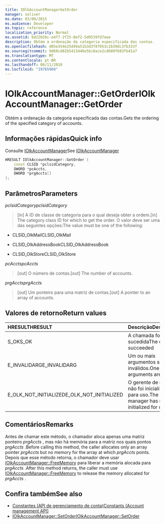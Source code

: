 ```yaml
---
title: IOlkAccountManagerGetOrder
manager: soliver
ms.date: 03/09/2015
ms.audience: Developer
ms.topic: reference
localization_priority: Normal
ms.assetid: bd22026c-e4f7-2f25-0ef2-5d9539fd7eee
description: Obtém a ordenação da categoria especificada das contas.
ms.openlocfilehash: d05e354e25d49a51b3d3f8f053c2b39dc37b333f
ms.sourcegitcommit: 9d60cd82b5413446e5bc8ace2cd689f683fb41a7
ms.translationtype: MT
ms.contentlocale: pt-BR
ms.lasthandoff: 06/11/2018
ms.locfileid: "19765968"
---
```

# <a name="iolkaccountmanagergetorder"></a><span data-ttu-id="aa9a3-103">IOlkAccountManager::GetOrder</span><span class="sxs-lookup"><span data-stu-id="aa9a3-103">IOlkAccountManager::GetOrder</span></span>

<span data-ttu-id="aa9a3-104">Obtém a ordenação da categoria especificada das contas.</span><span class="sxs-lookup"><span data-stu-id="aa9a3-104">Gets the ordering of the specified category of accounts.</span></span>
  
## <a name="quick-info"></a><span data-ttu-id="aa9a3-105">Informações rápidas</span><span class="sxs-lookup"><span data-stu-id="aa9a3-105">Quick info</span></span>

<span data-ttu-id="aa9a3-106">Consulte [IOlkAccountManager](iolkaccountmanager.md)</span><span class="sxs-lookup"><span data-stu-id="aa9a3-106">See [IOlkAccountManager](iolkaccountmanager.md)</span></span>
  
```cpp
HRESULT IOlkAccountManager::GetOrder (  
    const CLSID *pclsidCategory, 
    DWORD *pcAccts, 
    DWORD *prgAccts[] 
); 
```

## <a name="parameters"></a><span data-ttu-id="aa9a3-107">Parâmetros</span><span class="sxs-lookup"><span data-stu-id="aa9a3-107">Parameters</span></span>

<span data-ttu-id="aa9a3-108">_pclsidCategory_</span><span class="sxs-lookup"><span data-stu-id="aa9a3-108">_pclsidCategory_</span></span>
  
> <span data-ttu-id="aa9a3-109">[in] A ID de classe de categoria para o qual deseja obter a ordem.</span><span class="sxs-lookup"><span data-stu-id="aa9a3-109">[in] The category class ID for which to get the order.</span></span> <span data-ttu-id="aa9a3-110">O valor deve ser uma das seguintes opções:</span><span class="sxs-lookup"><span data-stu-id="aa9a3-110">The value must be one of the following:</span></span>
    
   - <span data-ttu-id="aa9a3-111">CLSID_OlkMail</span><span class="sxs-lookup"><span data-stu-id="aa9a3-111">CLSID_OlkMail</span></span>
    
   - <span data-ttu-id="aa9a3-112">CLSID_OlkAddressBook</span><span class="sxs-lookup"><span data-stu-id="aa9a3-112">CLSID_OlkAddressBook</span></span>
    
   - <span data-ttu-id="aa9a3-113">CLSID_OlkStore</span><span class="sxs-lookup"><span data-stu-id="aa9a3-113">CLSID_OlkStore</span></span>
    
<span data-ttu-id="aa9a3-114">_pcAccts_</span><span class="sxs-lookup"><span data-stu-id="aa9a3-114">_pcAccts_</span></span>
  
>  <span data-ttu-id="aa9a3-115">[out] O número de contas.</span><span class="sxs-lookup"><span data-stu-id="aa9a3-115">[out] The number of accounts.</span></span> 
    
<span data-ttu-id="aa9a3-116">_prgAccts_</span><span class="sxs-lookup"><span data-stu-id="aa9a3-116">_prgAccts_</span></span>
  
> <span data-ttu-id="aa9a3-117">[out] Um ponteiro para uma matriz de contas.</span><span class="sxs-lookup"><span data-stu-id="aa9a3-117">[out] A pointer to an array of accounts.</span></span>
    
## <a name="return-values"></a><span data-ttu-id="aa9a3-118">Valores de retorno</span><span class="sxs-lookup"><span data-stu-id="aa9a3-118">Return values</span></span>

|<span data-ttu-id="aa9a3-119">**HRESULT**</span><span class="sxs-lookup"><span data-stu-id="aa9a3-119">**HRESULT**</span></span>|<span data-ttu-id="aa9a3-120">**Descrição**</span><span class="sxs-lookup"><span data-stu-id="aa9a3-120">**Description**</span></span>|
|:-----|:-----|
|<span data-ttu-id="aa9a3-121">S_OK</span><span class="sxs-lookup"><span data-stu-id="aa9a3-121">S_OK</span></span>  <br/> |<span data-ttu-id="aa9a3-122">A chamada foi bem-sucedida</span><span class="sxs-lookup"><span data-stu-id="aa9a3-122">The call succeeded</span></span>  <br/> |
|<span data-ttu-id="aa9a3-123">E_INVALIDARG</span><span class="sxs-lookup"><span data-stu-id="aa9a3-123">E_INVALIDARG</span></span>  <br/> |<span data-ttu-id="aa9a3-124">Um ou mais argumentos são inválidos.</span><span class="sxs-lookup"><span data-stu-id="aa9a3-124">One or more arguments are invalid.</span></span>  <br/> |
|<span data-ttu-id="aa9a3-125">E_OLK_NOT_INITIALIZED</span><span class="sxs-lookup"><span data-stu-id="aa9a3-125">E_OLK_NOT_INITIALIZED</span></span>  <br/> |<span data-ttu-id="aa9a3-126">O gerente de conta não foi inicializado para uso.</span><span class="sxs-lookup"><span data-stu-id="aa9a3-126">The account manager has not been initialized for use.</span></span>  <br/> |
   
## <a name="remarks"></a><span data-ttu-id="aa9a3-127">Comentários</span><span class="sxs-lookup"><span data-stu-id="aa9a3-127">Remarks</span></span>

<span data-ttu-id="aa9a3-128">Antes de chamar este método, o chamador aloca apenas uma matriz ponteiro *prgAccts* , mas não há memória para a matriz nos quais pontos *prgAccts* .</span><span class="sxs-lookup"><span data-stu-id="aa9a3-128">Before calling this method, the caller allocates only an array pointer  *prgAccts*  but no memory for the array at which  *prgAccts*  points.</span></span> <span data-ttu-id="aa9a3-129">Depois que esse método retorna, o chamador deve usar [IOlkAccountManager::FreeMemory](iolkaccountmanager-freememory.md) para liberar a memória alocada para *prgAccts* .</span><span class="sxs-lookup"><span data-stu-id="aa9a3-129">After this method returns, the caller must use [IOlkAccountManager::FreeMemory](iolkaccountmanager-freememory.md) to release the memory allocated for  *prgAccts*  .</span></span> 
  
## <a name="see-also"></a><span data-ttu-id="aa9a3-130">Confira também</span><span class="sxs-lookup"><span data-stu-id="aa9a3-130">See also</span></span>

- [<span data-ttu-id="aa9a3-131">Constantes (API de gerenciamento de conta)</span><span class="sxs-lookup"><span data-stu-id="aa9a3-131">Constants (Account management API)</span></span>](constants-account-management-api.md)  
- [<span data-ttu-id="aa9a3-132">IOlkAccountManager::SetOrder</span><span class="sxs-lookup"><span data-stu-id="aa9a3-132">IOlkAccountManager::SetOrder</span></span>](iolkaccountmanager-setorder.md)


